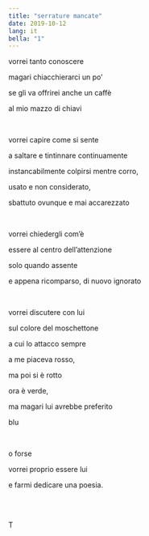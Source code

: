 ```yaml
---
title: "serrature mancate"
date: 2019-10-12
lang: it
bella: "1"
---
```

vorrei tanto conoscere

magari chiacchierarci un po’

se gli va offrirei anche un caffè

al mio mazzo di chiavi

<br />

vorrei capire come si sente

a saltare e tintinnare continuamente

instancabilmente colpirsi mentre corro,

usato e non considerato,

sbattuto ovunque e mai accarezzato

<br />

vorrei chiedergli com’è

essere al centro dell’attenzione

solo quando assente

e appena ricomparso, di nuovo ignorato

<br />

vorrei discutere con lui

sul colore del moschettone

a cui lo attacco sempre

a me piaceva rosso,

ma poi si è rotto

ora è verde,

ma magari lui avrebbe preferito

blu

<br />

o forse

vorrei proprio essere lui

e farmi dedicare una poesia.

<br />
<br />

T 
